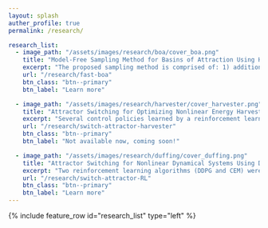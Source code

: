 ```yaml
---
layout: splash
auther_profile: true
permalink: /research/

research_list:
  - image_path: "/assets/images/research/boa/cover_boa.png"
    title: "Model-Free Sampling Method for Basins of Attraction Using Hybird Active Learning"
    excerpt: "The proposed sampling method is comprised of: 1) additional sampling on trajectories, 2) margin-based active learning, and 3) density-based sampling."
    url: "/research/fast-boa"
    btn_class: "btn--primary"
    btn_label: "Learn more"

  - image_path: "/assets/images/research/harvester/cover_harvester.png"
    title: "Attractor Switching for Optimizing Nonlinear Energy Harvesting"
    excerpt: "Several control policies learned by a reinforcement learning method (DDPG) realizes nonlinear energy harvesters' operating on desired attractors."
    url: "/research/switch-attractor-harvester"
    btn_class: "btn--primary"
    btn_label: "Not available now, coming soon!"

  - image_path: "/assets/images/research/duffing/cover_duffing.png"
    title: "Attractor Switching for Nonlinear Dynamical Systems Using Deep Reinforcement Learning"
    excerpt: "Two reinforcement learning algorithms (DDPG and CEM) were implemented to realize switching between coexisting attractors in nonlinear dynamical systems."
    url: "/research/switch-attractor-RL"
    btn_class: "btn--primary"
    btn_label: "Learn more"
---
```


{% include feature_row id="research_list" type="left" %}

